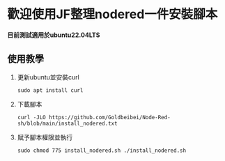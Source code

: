 # 歡迎使用JF整理nodered一件安裝腳本

**目前測試適用於ubuntu22.04LTS**

## 使用教學
1. 更新ubuntu並安裝curl

   `sudo apt install curl`

2. 下載腳本

   `curl -JLO https://github.com/Goldbeibei/Node-Red-sh/blob/main/install_nodered.txt`

3. 賦予腳本權限並執行

   `sudo chmod 775 install_nodered.sh
   ./install_nodered.sh`
